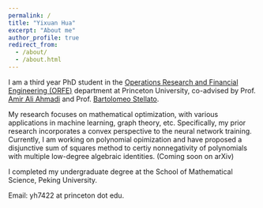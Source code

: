 ```yaml
---
permalink: /
title: "Yixuan Hua"
excerpt: "About me"
author_profile: true
redirect_from: 
  - /about/
  - /about.html
---
```


I am a third year PhD student in the [Operations Research and Financial Engineering (ORFE)](https://orfe.princeton.edu/) department at Princeton University, co-advised by Prof. [Amir Ali Ahmadi](https://aaa.princeton.edu/) and Prof. [Bartolomeo Stellato](https://stellato.io/). 

My research focuses on mathematical optimization, with various applications in machine learning, graph theory, etc. Specifically, my prior research incorporates a convex perspective to the neural network training. Currently, I am working on polynomial opimization and have proposed a disjunctive sum of squares method to certiy nonnegativity of polynomials with multiple low-degree algebraic identities. (Coming soon on arXiv)

I completed my undergraduate degree at the School of Mathematical Science, Peking University.

Email: yh7422 at princeton dot edu.
